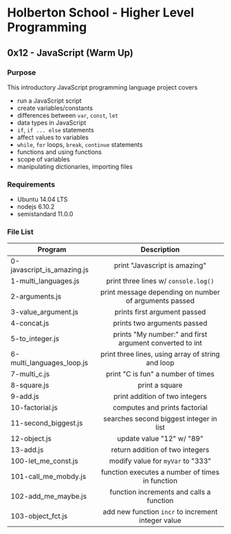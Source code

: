 # Holberton School - Higher Level Programming
## 0x12 - JavaScript (Warm Up)

### Purpose
This introductory JavaScript programming language project covers
* run a JavaScript script
* create variables/constants
* differences between `var`, `const`, `let`
* data types in JavaScript
* `if`, `if ... else` statements
* affect values to variables
* `while`, `for` loops, `break`, `continue` statements
* functions and using functions
* scope of variables
* manipulating dictionaries, importing files

### Requirements
* Ubuntu 14.04 LTS
* nodejs 6.10.2
* semistandard 11.0.0

### File List
| Program	  | Description						     |
| --------------- |:--------------------------------------------------------:|
| 0-javascript_is_amazing.js | print "Javascript is amazing" |
| 1-multi_languages.js | print three lines w/ `console.log()` |
| 2-arguments.js | print message depending on number of arguments passed |
| 3-value_argument.js | prints first argument passed |
| 4-concat.js | prints two arguments passed |
| 5-to_integer.js  | prints "My number:" and first argument converted to int |
| 6-multi_languages_loop.js | print three lines, using array of string and loop |
| 7-multi_c.js | print "C is fun" a number of times |
| 8-square.js | print a square |
| 9-add.js |print addition of two integers |
| 10-factorial.js | computes and prints factorial |
| 11-second_biggest.js | searches second biggest integer in list |
| 12-object.js | update value "12" w/ "89" |
| 13-add.js | return addition of two integers |
| 100-let_me_const.js | modify value for `myVar` to "333" |
| 101-call_me_mobdy.js | function executes a number of times in function |
| 102-add_me_maybe.js | function increments and calls a function |
| 103-object_fct.js | add new function `incr` to increment integer value |